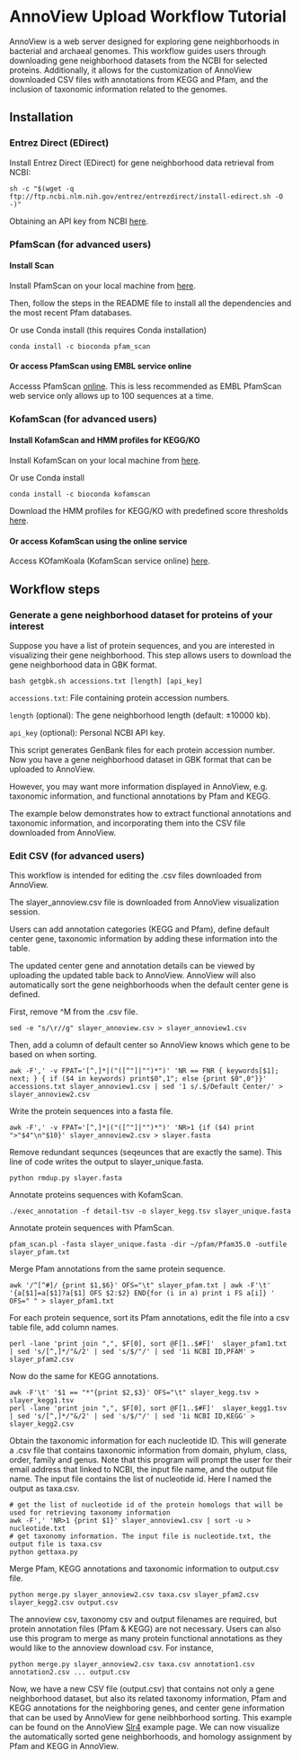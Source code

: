 
# AnnoView Upload Workflow Tutorial

AnnoView is a web server designed for exploring gene neighborhoods in bacterial and archaeal genomes. This workflow guides users through downloading gene neighborhood datasets from the NCBI for selected proteins. Additionally, it allows for the customization of AnnoView downloaded CSV files with annotations from KEGG and Pfam, and the inclusion of taxonomic information related to the genomes. 

## Installation

### Entrez Direct (EDirect)

Install Entrez Direct (EDirect) for gene neighborhood data retrieval from NCBI:

```
sh -c "$(wget -q ftp://ftp.ncbi.nlm.nih.gov/entrez/entrezdirect/install-edirect.sh -O -)"
```

Obtaining an API key from NCBI [here](https://ncbiinsights.ncbi.nlm.nih.gov/2017/11/02/new-api-keys-for-the-e-utilities/).

### PfamScan (for advanced users)

#### Install Scan 

Install PfamScan on your local machine from [here](http://ftp.ebi.ac.uk/pub/databases/Pfam/Tools/).

Then, follow the steps in the README file to install all the dependencies and the most recent Pfam databases.

Or use Conda install (this requires Conda installation)

```
conda install -c bioconda pfam_scan
```

#### Or access PfamScan using EMBL service online

Accesss PfamScan [online](https://www.ebi.ac.uk/Tools/pfa/pfamscan/). This is less recommended as EMBL PfamScan web service only allows up to 100 sequences at a time.

### KofamScan (for advanced users)

#### Install KofamScan and HMM profiles for KEGG/KO

Install KofamScan on your local machine from [here](https://www.genome.jp/ftp/tools/kofam_scan/).

Or use Conda install

```
conda install -c bioconda kofamscan
```

Download the HMM profiles for KEGG/KO with predefined score thresholds [here](https://www.genome.jp/ftp/db/kofam/).

#### Or access KofamScan using the online service

Access KOfamKoala (KofamScan service online) [here](https://www.genome.jp/tools/kofamkoala/).

## Workflow steps

### Generate a gene neighborhood dataset for proteins of your interest

Suppose you have a list of protein sequences, and you are interested in visualizing their gene neighborhood. This step allows users to download the gene neighborhood data in GBK format. 

```
bash getgbk.sh accessions.txt [length] [api_key]
```

`accessions.txt`: File containing protein accession numbers.

`length` (optional): The gene neighborhood length (default: ±10000 kb).

`api_key` (optional): Personal NCBI API key.

This script generates GenBank files for each protein accession number. Now you have a gene neighborhood dataset in GBK format that can be uploaded to AnnoView.

However, you may want more information displayed in AnnoView, e.g. taxonomic information, and functional annotations by Pfam and KEGG.

The example below demonstrates how to extract functional annotations and taxonomic information, and incorporating them into the CSV file downloaded from AnnoView.

### Edit CSV (for advanced users)
This workflow is intended for editing the .csv files downloaded from AnnoView.

The slayer_annoview.csv file is downloaded from AnnoView visualization session. 

Users can add annotation categories (KEGG and Pfam), define default center gene, taxonomic information by adding these information into the table.

The updated center gene and annotation details can be viewed by uploading the updated table back to AnnoView. AnnoView will also automatically sort the gene neighborhoods when the default center gene is defined.

First, remove ^M from the .csv file. 

```
sed -e "s/\r//g" slayer_annoview.csv > slayer_annoview1.csv
```

Then, add a column of default center so AnnoView knows which gene to be based on when sorting.

```
awk -F',' -v FPAT='[^,]*|("([^"]|"")*")' 'NR == FNR { keywords[$1]; next; } { if ($4 in keywords) print$0",1"; else {print $0",0"}}' accessions.txt slayer_annoview1.csv | sed '1 s/.$/Default Center/' > slayer_annoview2.csv
```

Write the protein sequences into a fasta file.

```
awk -F',' -v FPAT='[^,]*|("([^"]|"")*")' 'NR>1 {if ($4) print ">"$4"\n"$10}' slayer_annoview2.csv > slayer.fasta
```

Remove redundant sequnces (seqeunces that are exactly the same). This line of code writes the output to slayer_unique.fasta.

```
python rmdup.py slayer.fasta
```

Annotate proteins sequences with KofamScan.

```
./exec_annotation -f detail-tsv -o slayer_kegg.tsv slayer_unique.fasta
```

Annotate protein sequences with PfamScan.

```
pfam_scan.pl -fasta slayer_unique.fasta -dir ~/pfam/Pfam35.0 -outfile slayer_pfam.txt
```

Merge Pfam annotations from the same protein sequence.

```
awk '/^[^#]/ {print $1,$6}' OFS="\t" slayer_pfam.txt | awk -F'\t' '{a[$1]=a[$1]?a[$1] OFS $2:$2} END{for (i in a) print i FS a[i]} ' OFS=" " > slayer_pfam1.txt
```

For each protein sequence, sort its Pfam annotations, edit the file into a csv table file, add column names.

```
perl -lane 'print join ",", $F[0], sort @F[1..$#F]'  slayer_pfam1.txt | sed 's/[^,]*/"&/2' | sed 's/$/"/' | sed '1i NCBI ID,PFAM' > slayer_pfam2.csv
```

Now do the same for KEGG annotations.

```
awk -F'\t' '$1 == "*"{print $2,$3}' OFS="\t" slayer_kegg.tsv > slayer_kegg1.tsv
perl -lane 'print join ",", $F[0], sort @F[1..$#F]'  slayer_kegg1.tsv | sed 's/[^,]*/"&/2' | sed 's/$/"/' | sed '1i NCBI ID,KEGG' > slayer_kegg2.csv
```

Obtain the taxonomic information for each nucleotide ID. This will generate a .csv file that contains taxonomic information from domain, phylum, class, order, family and genus. Note that this program will prompt the user for their email address that linked to NCBI, the input file name, and the output file name. The input file contains the list of nucleotide id. Here I named the output as taxa.csv.

```
# get the list of nucleotide id of the protein homologs that will be used for retrieving taxonomy information
awk -F',' 'NR>1 {print $1}' slayer_annoview1.csv | sort -u > nucleotide.txt
# get taxonomy information. The input file is nucleotide.txt, the output file is taxa.csv
python gettaxa.py
```

Merge Pfam, KEGG annotations and taxonomic information to output.csv file.

```
python merge.py slayer_annoview2.csv taxa.csv slayer_pfam2.csv slayer_kegg2.csv output.csv
```

The annoview csv, taxonomy csv and output filenames are required, but protein annotation files (Pfam & KEGG) are not necessary. Users can also use this program to merge as many protein functional annotations as they would like to the annoview download csv. For instance,

```
python merge.py slayer_annoview2.csv taxa.csv annotation1.csv annotation2.csv ... output.csv
```

Now, we have a new CSV file (output.csv) that contains not only a gene neighborhood dataset, but also its related taxonomy information, Pfam and KEGG annotations for the neighboring genes, and center gene information that can be used by AnnoView for gene neibhborhood sorting. This example can be found on the AnnoView [Slr4](http://annoview.uwaterloo.ca/annoview/app/#/?id=example_5) example page. We can now visualize the automatically sorted gene neighborhoods, and homology assignment by Pfam and KEGG in AnnoView.
